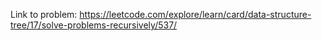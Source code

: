 Link to problem: https://leetcode.com/explore/learn/card/data-structure-tree/17/solve-problems-recursively/537/
